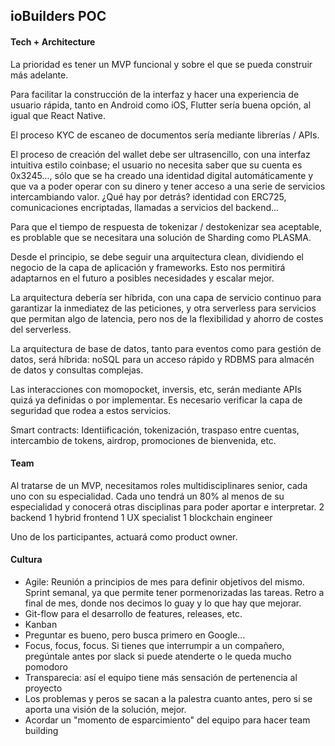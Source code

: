 ## ioBuilders POC

#### Tech + Architecture

La prioridad es tener un MVP funcional y sobre el que se pueda construir más adelante.

Para facilitar la construcción de la interfaz y hacer una experiencia de usuario rápida, tanto en Android como iOS, Flutter 
sería buena opción, al igual que React Native.

El proceso KYC de escaneo de documentos sería mediante librerías / APIs.

El proceso de creación del wallet debe ser ultrasencillo, con una interfaz intuitiva estilo coinbase; el usuario no necesita saber que 
su cuenta es 0x3245..., sólo que se ha creado una identidad digital automáticamente y que va a poder operar con su dinero y tener acceso 
a una serie de servicios intercambiando valor.
¿Qué hay por detrás? identidad con ERC725, comunicaciones encriptadas, llamadas a servicios del backend...

Para que el tiempo de respuesta de tokenizar / destokenizar sea aceptable, es problable que se necesitara una solución de Sharding como 
PLASMA.

Desde el principio, se debe seguir una arquitectura clean, dividiendo el negocio de la capa de aplicación y frameworks. Esto nos permitirá
adaptarnos en el futuro a posibles necesidades y escalar mejor.

La arquitectura debería ser híbrida, con una capa de servicio continuo para garantizar la inmediatez de las peticiones, y otra serverless 
para servicios que permitan algo de latencia, pero nos de la flexibilidad y ahorro de costes del serverless.

La arquitectura de base de datos, tanto para eventos como para gestión de datos, será híbrida: noSQL para un acceso rápido y RDBMS para 
almacén de datos y consultas complejas.

Las interacciones con momopocket, inversis, etc, serán mediante APIs quizá ya definidas o por implementar. Es necesario verificar la capa 
de seguridad que rodea a estos servicios.

Smart contracts: Identiificación, tokenización, traspaso entre cuentas, intercambio de tokens, airdrop, promociones de bienvenida, etc.

#### Team

Al tratarse de un MVP, necesitamos roles multidisciplinares senior, cada uno con su especialidad. Cada uno tendrá un 80% al menos de su 
especialidad y conocerá otras disciplinas para poder aportar e interpretar.
2 backend
1 hybrid frontend
1 UX specialist
1 blockchain engineer

Uno de los participantes, actuará como product owner.

#### Cultura

- Agile: Reunión a principios de mes para definir objetivos del mismo. Sprint semanal, ya que permite tener pormenorizadas las tareas. 
Retro a final de mes, donde nos decimos lo guay y lo que hay que mejorar.
- Git-flow para el desarrollo de features, releases, etc.
- Kanban
- Preguntar es bueno, pero busca primero en Google...
- Focus, focus, focus. Si tienes que interrumpir a un compañero, pregúntale antes por slack si puede atenderte o le queda mucho pomodoro
- Transparecia: así el equipo tiene más sensación de pertenencia al proyecto
- Los problemas y peros se sacan a la palestra cuanto antes, pero si se aporta una visión de la solución, mejor.
- Acordar un "momento de esparcimiento" del equipo para hacer team building
